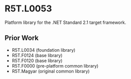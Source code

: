 # R5T.L0053
Platform library for the .NET Standard 2.1 target framework.


## Prior Work

* R5T.L0034 (foundation library)
* R5T.F0124 (base library)
* R5T.F0120 (base library)
* R5T.F0000 (pre-platform common library)
* R5T.Magyar (original common library)